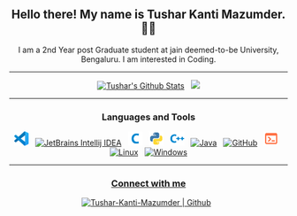 <h2 align="center">Hello there! My name is Tushar Kanti Mazumder. 👋🤓</h2>
<p align="center">I am a 2nd Year post Graduate student at jain deemed-to-be University, Bengaluru. I am interested in Coding.</p>

-----------------------------------------------------------------------------------------------------------------------------------------------------------------------------  
<p align="center">
  <a href="https://www.github.com/TusharKM1224"><img height="150px" alt="Tushar's Github Stats" src="https://github-readme-stats.vercel.app/api?username=TusharKM1224&show_icons=true&hide_border=true&include_all_commits=true"></a>&nbsp;&nbsp;
  <a href="https://github.com/TusharKM1224?tab=repositories"><img height="150px" src="https://github-readme-stats.vercel.app/api/top-langs/?username=TusharKM1224&layout=compact&exclude_repo=github-readme-stats,TusharKM1224.github.io,TusharKM1224&hide_border=true"></a>
</p>

----------------------------------------------------------------------------------------------------------------------------------------------------------------------------- 

<h3 align="center">Languages and Tools</h3>
<p align="center">
  <a href="https://www.google.com/search?&q=Visual+Studio+Code"><img alt="Visual Studio Code" width="26px" src="https://raw.githubusercontent.com/github/explore/80688e429a7d4ef2fca1e82350fe8e3517d3494d/topics/visual-studio-code/visual-studio-code.png"></a>&nbsp;&nbsp;
  <a href="https://www.google.com/search?&q=JetBrains+Intellij"><img alt="JetBrains Intellij IDEA" height="26px" src="https://www.jetbrains.com/company/brand/img/jetbrains_logo.png"></a>&nbsp;&nbsp;
  <a href="https://www.google.com/search?&q=C+Programming"><img alt="C" width="26px" src="https://raw.githubusercontent.com/PKief/vscode-material-icon-theme/master/icons/c.svg"></a>&nbsp;&nbsp;
<a href="https://www.google.com/search?&q=Python"><img alt="Python" width="26px" src="https://raw.githubusercontent.com/PKief/vscode-material-icon-theme/master/icons/python.svg"></a>&nbsp;&nbsp;
  <a href="https://www.google.com/search?&q=Cpp+Programming"><img alt="C++" width="26px" src="https://raw.githubusercontent.com/PKief/vscode-material-icon-theme/master/icons/cpp.svg"></a>&nbsp;&nbsp;
  <a href="https://www.google.com/search?&q=Java+Programming"><img alt="Java" width="26px" src="https://camo.githubusercontent.com/651195b8c66a9dd22316e672992077dbcecea4ca904b45a6681558ebc0ecc517/68747470733a2f2f75706c6f61642e77696b696d656469612e6f72672f77696b6970656469612f656e2f7468756d622f332f33302f4a6176615f70726f6772616d6d696e675f6c616e67756167655f6c6f676f2e7376672f33303070782d4a6176615f70726f6772616d6d696e675f6c616e67756167655f6c6f676f2e7376672e706e67"></a>&nbsp;&nbsp;
<a href="https://www.google.com/search?&q=Github"><img alt="GitHub" width="26px" src="https://www.flaticon.com/svg/static/icons/svg/25/25231.svg" /></a>&nbsp;&nbsp;
  <a href="https://www.google.com/search?&q=command+line+interface"><img alt="Console" width="26px" src="https://raw.githubusercontent.com/PKief/vscode-material-icon-theme/master/icons/console.svg"></a>&nbsp;&nbsp;
  <a href="https://www.google.com/search?&q=Linux"><img alt="Linux" width="26px" src="https://www.flaticon.com/svg/static/icons/svg/25/25719.svg"></a>&nbsp;&nbsp;
  <a href="https://www.google.com/search?&q=Windows"><img alt="Windows" width="26px" src="https://www.flaticon.com/svg/static/icons/svg/732/732076.svg">
</p>

------------------------------------------------------------------------------------------------------------------------------------------------------------------------------

<h3 align="center">Connect with me</h3>
<p align="center">
  <a href="https://www.github.com/TusharKM1224"><img alt="Tushar-Kanti-Mazumder | Github" width="25px" src="https://www.flaticon.com/svg/static/icons/svg/25/25231.svg"></a>&nbsp;&nbsp;
<!---  <a href="https://www.linkedin.com/in/yourlinkedin/"><img alt="Agarwal-Kritik | LinkedIn" width="25px" src="https://www.flaticon.com/svg/static/icons/svg/61/61109.svg"></a>&nbsp;&nbsp;
--->
</p>


